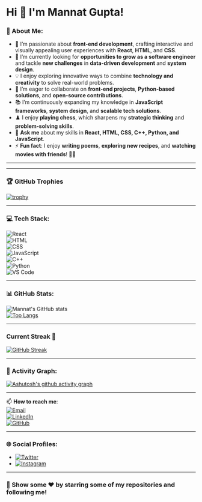 # Hi 👋 I'm Mannat Gupta!

### 💫 About Me:
- 🌱 I’m passionate about **front-end development**, crafting interactive and visually appealing user experiences with **React**, **HTML**, and **CSS**.  
- 🤔 I’m currently looking for **opportunities to grow as a software engineer** and tackle **new challenges** in **data-driven development** and **system design**.  
- 💡 I enjoy exploring innovative ways to combine **technology and creativity** to solve real-world problems.  
- 🤝 I’m eager to collaborate on **front-end projects**, **Python-based solutions**, and **open-source contributions**.  
- 📚 I’m continuously expanding my knowledge in **JavaScript frameworks**, **system design**, and **scalable tech solutions**.  
- ♟️ I enjoy **playing chess**, which sharpens my **strategic thinking** and **problem-solving skills**.   
- 💬 **Ask me** about my skills in **React, HTML, CSS, C++, Python, and JavaScript**.
- ⚡ **Fun fact**: I enjoy **writing poems**, **exploring new recipes**, and **watching movies with friends**! 🎥🍴  
--- 

 

---

### 🏆 GitHub Trophies  
[![trophy](https://github-profile-trophy.vercel.app/?username=mannatgupta146&theme=flag-india&no-frame=true&margin-w=15)](https://github.com/ryo-ma/github-profile-trophy)  


---

### 💻 Tech Stack:  
![React](https://img.shields.io/badge/React-61DAFB?style=for-the-badge&logo=react&logoColor=black)  
![HTML](https://img.shields.io/badge/HTML-E34F26?style=for-the-badge&logo=html5&logoColor=white)  
![CSS](https://img.shields.io/badge/CSS-1572B6?style=for-the-badge&logo=css3&logoColor=white)  
![JavaScript](https://img.shields.io/badge/JavaScript-F7DF1E?style=for-the-badge&logo=javascript&logoColor=black)  
![C++](https://img.shields.io/badge/C%2B%2B-00599C?style=for-the-badge&logo=c%2B%2B&logoColor=white)  
![Python](https://img.shields.io/badge/Python-306998?style=for-the-badge&logo=python&logoColor=white)  
![VS Code](https://img.shields.io/badge/VS%20Code-007ACC?style=for-the-badge&logo=visual-studio-code&logoColor=white)


---

### 📊 GitHub Stats:  
![Mannat's GitHub stats](https://github-readme-stats.vercel.app/api?username=mannatgupta146&show_icons=true&theme=github-light)  
[![Top Langs](https://github-readme-stats.vercel.app/api/top-langs/?username=mannatgupta146&layout=compact&theme=github-light)](https://github.com/anuraghazra/github-readme-stats)


---

### Current Streak 🎯
[![GitHub Streak](https://nirzak-streak-stats.vercel.app?user=mannatgupta146%20&theme=github-light)](https://git.io/streak-stats)

---

### 🌟 Activity Graph:

[![Ashutosh's github activity graph](https://github-readme-activity-graph.vercel.app/graph?username=mannatgupta146&theme=github-light)](https://github.com/ashutosh00710/github-readme-activity-graph)




---


📫 **How to reach me**:  
[![Email](https://img.shields.io/badge/-Email-D14836?style=for-the-badge&logo=gmail&logoColor=white)](mailto:mannatgupta146@gmail.com)  
[![LinkedIn](https://img.shields.io/badge/LinkedIn-0077B5?style=for-the-badge&logo=linkedin&logoColor=white)](https://www.linkedin.com/in/mannatgupta146)  
[![GitHub](https://img.shields.io/badge/GitHub-181717?style=for-the-badge&logo=github&logoColor=white)](https://github.com/mannatgupta146)  

---

### 🌐 Social Profiles:   
- [![Twitter](https://img.shields.io/badge/Twitter-1DA1F2?style=for-the-badge&logo=twitter&logoColor=white)](https://twitter.com/mannatgupta146)  
- [![Instagram](https://img.shields.io/badge/Instagram-D32F2F?style=for-the-badge&logo=instagram&logoColor=white)](https://www.instagram.com/mannat_1411)



---

### 🌟 Show some ❤️ by starring some of my repositories and following me!  
